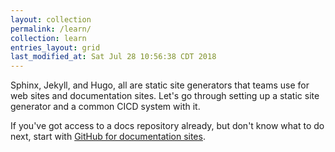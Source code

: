 ```yaml
---
layout: collection
permalink: /learn/
collection: learn
entries_layout: grid
last_modified_at: Sat Jul 28 10:56:38 CDT 2018
---
```


Sphinx, Jekyll, and Hugo, all are static site generators that teams use for web sites and documentation sites. Let's go through setting up a static site generator and a common CICD system with it.

If you've got access to a docs repository already, but don't know what to do next, start with [GitHub for documentation sites](https://learn/00-github-for-docs-files/).
